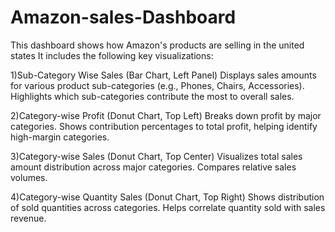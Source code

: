 # Amazon-sales-Dashboard
This dashboard shows how Amazon's products are selling in the united states 
It includes the following key visualizations:

1)Sub-Category Wise Sales (Bar Chart, Left Panel)
Displays sales amounts for various product sub-categories (e.g., Phones, Chairs, Accessories).
Highlights which sub-categories contribute the most to overall sales.

2)Category-wise Profit (Donut Chart, Top Left)
Breaks down profit by major categories.
Shows contribution percentages to total profit, helping identify high-margin categories.

3)Category-wise Sales (Donut Chart, Top Center)
Visualizes total sales amount distribution across major categories.
Compares relative sales volumes.

4)Category-wise Quantity Sales (Donut Chart, Top Right)
Shows distribution of sold quantities across categories.
Helps correlate quantity sold with sales revenue.
